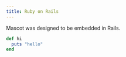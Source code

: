 ```yaml
---
title: Ruby on Rails
---
```


Mascot was designed to be embedded in Rails.

```ruby
def hi
  puts "hello"
end
```
